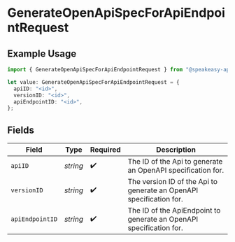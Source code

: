 # GenerateOpenApiSpecForApiEndpointRequest

## Example Usage

```typescript
import { GenerateOpenApiSpecForApiEndpointRequest } from "@speakeasy-api/speakeasy-client-sdk-typescript/sdk/models/operations";

let value: GenerateOpenApiSpecForApiEndpointRequest = {
  apiID: "<id>",
  versionID: "<id>",
  apiEndpointID: "<id>",
};
```

## Fields

| Field                                                               | Type                                                                | Required                                                            | Description                                                         |
| ------------------------------------------------------------------- | ------------------------------------------------------------------- | ------------------------------------------------------------------- | ------------------------------------------------------------------- |
| `apiID`                                                             | *string*                                                            | :heavy_check_mark:                                                  | The ID of the Api to generate an OpenAPI specification for.         |
| `versionID`                                                         | *string*                                                            | :heavy_check_mark:                                                  | The version ID of the Api to generate an OpenAPI specification for. |
| `apiEndpointID`                                                     | *string*                                                            | :heavy_check_mark:                                                  | The ID of the ApiEndpoint to generate an OpenAPI specification for. |
